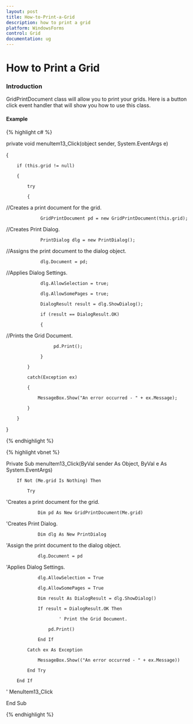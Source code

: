 ```yaml
---
layout: post
title: How-to-Print-a-Grid
description: how to print a grid
platform: WindowsForms
control: Grid
documentation: ug
---
```


# How to Print a Grid

### Introduction

GridPrintDocument class will allow you to print your grids. Here is a button click event handler that will show you how to use this class.

#### Example

{% highlight c# %}

private void menuItem13_Click(object sender, System.EventArgs e)

{

        if (this.grid != null)

        {

            try

            {

//Creates a print document for the grid.

                 GridPrintDocument pd = new GridPrintDocument(this.grid);



//Creates Print Dialog.

                 PrintDialog dlg = new PrintDialog();



//Assigns the print document to the dialog object.

                 dlg.Document = pd;



//Applies Dialog Settings.

                 dlg.AllowSelection = true;

                 dlg.AllowSomePages = true;

                 DialogResult result = dlg.ShowDialog();

                 if (result == DialogResult.OK)

                 {

//Prints the Grid Document.

                      pd.Print();

                 }

            }

            catch(Exception ex)

            {

                MessageBox.Show("An error occurred - " + ex.Message);

            }

        }

}            


{% endhighlight %}

{% highlight vbnet %}



Private Sub menuItem13_Click(ByVal sender As Object, ByVal e As System.EventArgs)

        If Not (Me.grid Is Nothing) Then

            Try



'Creates a print document for the grid.

                Dim pd As New GridPrintDocument(Me.grid)



'Creates Print Dialog.

                Dim dlg As New PrintDialog



'Assign the print document to the dialog object.

                dlg.Document = pd



'Applies Dialog Settings.

                dlg.AllowSelection = True

                dlg.AllowSomePages = True

                Dim result As DialogResult = dlg.ShowDialog()

                If result = DialogResult.OK Then

                        ' Print the Grid Document.

                    pd.Print()

                End If

            Catch ex As Exception

                MessageBox.Show(("An error occurred - " + ex.Message))

            End Try

        End If

' MenuItem13_Click

End Sub 



{% endhighlight %}
